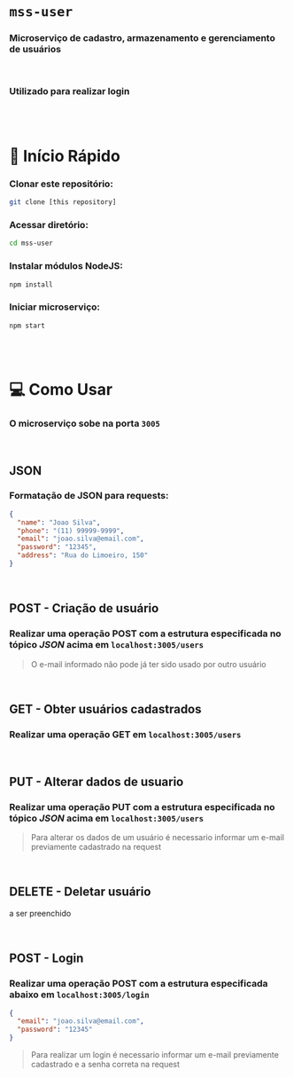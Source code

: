 # `mss-user`
### Microserviço de cadastro, armazenamento e gerenciamento de usuários

<br/>

### Utilizado para realizar login

<br/>
<br/>

# 🏁 Início Rápido
### Clonar este repositório:
``` bash
git clone [this repository]
```
### Acessar diretório:
``` bash
cd mss-user
```
### Instalar módulos NodeJS:
``` bash
npm install
```

### Iniciar microserviço:
``` bash
npm start
```

<br/>
<br/>

# 💻 Como Usar
### O microserviço sobe na porta `3005`
<br/>

## JSON
### Formatação de JSON para requests:
``` JSON
{
  "name": "Joao Silva",
  "phone": "(11) 99999-9999",
  "email": "joao.silva@email.com",
  "password": "12345",
  "address": "Rua do Limoeiro, 150" 
}
```
<br/>


## POST - Criação de usuário

### Realizar uma operação POST com a estrutura especificada no tópico *JSON* acima em `localhost:3005/users`
>O e-mail informado não pode já ter sido usado por outro usuário

<br/>

## GET - Obter usuários cadastrados 
### Realizar uma operação GET em `localhost:3005/users`
<br/>

## PUT - Alterar dados de usuario
### Realizar uma operação PUT com a estrutura especificada no tópico *JSON* acima em `localhost:3005/users`
>Para alterar os dados de um usuário é necessario informar um e-mail previamente cadastrado na request

<br/>

## DELETE - Deletar usuário
a ser preenchido

<br/>

## POST - Login
### Realizar uma operação POST com a estrutura especificada abaixo em `localhost:3005/login`
```JSON
{
  "email": "joao.silva@email.com",
  "password": "12345"
}
```
>Para realizar um login é necessario informar um e-mail previamente cadastrado e a senha correta na request

<br/>